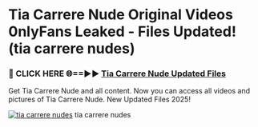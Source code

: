 # Tia Carrere Nude Original Videos 0nlyFans Leaked - Files Updated! (tia carrere nudes)

<h3>🔴 CLICK HERE 🌐==►► <a href="https://tinyurl.com/2p9ay9w9" rel="nofollow">Tia Carrere Nude Updated Files</a></h3>

Get Tia Carrere Nude and all content. Now you can access all videos and pictures of Tia Carrere Nude. New Updated Files 2025!

[![tia carrere nudes](https://i.imgur.com/KQgVmj3.gif)](https://tinyurl.com/2p9ay9w9)
tia carrere nudes